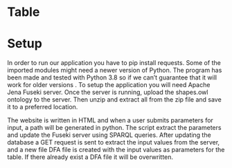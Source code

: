 # Table

# Setup
In order to run our application you have to pip install requests. Some of the imported modules might need a newer version of Python. The program has been made and tested with Python 3.8 so if we can’t guarantee that it will work for older versions .
To setup the application you will need Apache Jena Fuseki server. Once the server is running, upload the shapes.owl ontology to the server. Then unzip and extract all from the zip file and save it to a preferred location.

The website is written in HTML and when a user submits parameters for input, a path will be generated in python. The script extract the parameters and update the Fuseki server using SPARQL queries. After updating the database a GET request is sent to extract the input values from the server, and a new file DFA file is created with the input values as parameters for the table. If there already exist a DFA file it will be overwritten.
